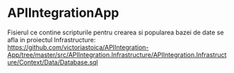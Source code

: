 # APIIntegrationApp

Fisierul ce contine scripturile pentru crearea si popularea bazei de date se afla in proiectul Infrastructure:
https://github.com/victoriastoica/APIIntegration-App/tree/master/src/APIIntegration.Infrastructure/APIIntegration.Infrastructure/Context/Data/Database.sql
